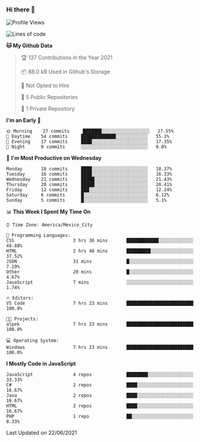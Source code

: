 ### Hi there 👋

<!--START_SECTION:waka-->
![Profile Views](http://img.shields.io/badge/Profile%20Views-0-blue)

![Lines of code](https://img.shields.io/badge/From%20Hello%20World%20I%27ve%20Written-1.8%20million%20lines%20of%20code-blue)

**🐱 My Github Data** 

> 🏆 137 Contributions in the Year 2021
 > 
> 📦 88.0 kB Used in Github's Storage 
 > 
> 🚫 Not Opted to Hire
 > 
> 📜 5 Public Repositories 
 > 
> 🔑 1 Private Repository 
 > 
**I'm an Early 🐤** 

```text
🌞 Morning    27 commits     ███████░░░░░░░░░░░░░░░░░░   27.55% 
🌆 Daytime    54 commits     █████████████░░░░░░░░░░░░   55.1% 
🌃 Evening    17 commits     ████░░░░░░░░░░░░░░░░░░░░░   17.35% 
🌙 Night      0 commits      ░░░░░░░░░░░░░░░░░░░░░░░░░   0.0%

```
📅 **I'm Most Productive on Wednesday** 

```text
Monday       18 commits     ████░░░░░░░░░░░░░░░░░░░░░   18.37% 
Tuesday      16 commits     ████░░░░░░░░░░░░░░░░░░░░░   16.33% 
Wednesday    21 commits     █████░░░░░░░░░░░░░░░░░░░░   21.43% 
Thursday     20 commits     █████░░░░░░░░░░░░░░░░░░░░   20.41% 
Friday       12 commits     ███░░░░░░░░░░░░░░░░░░░░░░   12.24% 
Saturday     6 commits      █░░░░░░░░░░░░░░░░░░░░░░░░   6.12% 
Sunday       5 commits      █░░░░░░░░░░░░░░░░░░░░░░░░   5.1%

```


📊 **This Week I Spent My Time On** 

```text
⌚︎ Time Zone: America/Mexico_City

💬 Programming Languages: 
CSS                      3 hrs 36 mins       ████████████░░░░░░░░░░░░░   48.88% 
HTML                     2 hrs 46 mins       █████████░░░░░░░░░░░░░░░░   37.52% 
JSON                     31 mins             █░░░░░░░░░░░░░░░░░░░░░░░░   7.19% 
Other                    20 mins             █░░░░░░░░░░░░░░░░░░░░░░░░   4.67% 
JavaScript               7 mins              ░░░░░░░░░░░░░░░░░░░░░░░░░   1.74%

🔥 Editors: 
VS Code                  7 hrs 23 mins       █████████████████████████   100.0%

🐱‍💻 Projects: 
alpek                    7 hrs 23 mins       █████████████████████████   100.0%

💻 Operating System: 
Windows                  7 hrs 23 mins       █████████████████████████   100.0%

```

**I Mostly Code in JavaScript** 

```text
JavaScript               4 repos             ████████░░░░░░░░░░░░░░░░░   33.33% 
C#                       2 repos             ████░░░░░░░░░░░░░░░░░░░░░   16.67% 
Java                     2 repos             ████░░░░░░░░░░░░░░░░░░░░░   16.67% 
HTML                     2 repos             ████░░░░░░░░░░░░░░░░░░░░░   16.67% 
PHP                      1 repo              ██░░░░░░░░░░░░░░░░░░░░░░░   8.33%

```



 Last Updated on 22/06/2021
<!--END_SECTION:waka-->

<!--
**JorgeGinez/JorgeGinez** is a ✨ _special_ ✨ repository because its `README.md` (this file) appears on your GitHub profile.

Here are some ideas to get you started:

- 🔭 I’m currently working on ...
- 🌱 I’m currently learning ...
- 👯 I’m looking to collaborate on ...
- 🤔 I’m looking for help with ...
- 💬 Ask me about ...
- 📫 How to reach me: ...
- 😄 Pronouns: ...
- ⚡ Fun fact: ...
-->
